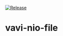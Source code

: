 [![Release](https://jitpack.io/v/umjammer/vavi-nio-file.svg)](https://jitpack.io/#umjammer/vavi-nio-file)

# vavi-nio-file


